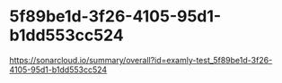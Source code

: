 # 5f89be1d-3f26-4105-95d1-b1dd553cc524
https://sonarcloud.io/summary/overall?id=examly-test_5f89be1d-3f26-4105-95d1-b1dd553cc524

